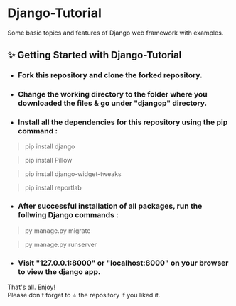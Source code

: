 # Django-Tutorial
Some basic topics and features of Django web framework with examples.

## ✨ Getting Started with Django-Tutorial

* ### Fork this repository and clone the forked repository.

* ### Change the working directory to the folder where you downloaded the files & go under "djangop" directory.

* ### Install all the dependencies for this repository using the pip command :

>  pip install django  

>  pip install Pillow  

>  pip install django-widget-tweaks  

>  pip install reportlab  

* ### After successful installation of all packages, run the follwing Django commands :

>  py manage.py migrate  

>  py manage.py runserver  

* ### Visit "127.0.0.1:8000" or "localhost:8000" on your browser to view the django app.  

That's all. Enjoy!  
Please don't forget to ⭐ the repository if you liked it.
